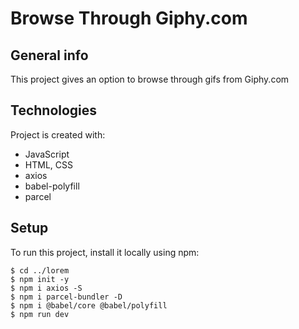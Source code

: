 # Browse Through Giphy.com

## General info
This project gives an option to browse through gifs from Giphy.com
	
## Technologies
Project is created with:
* JavaScript
* HTML, CSS
* axios
* babel-polyfill
* parcel
	
## Setup
To run this project, install it locally using npm:

```
$ cd ../lorem
$ npm init -y
$ npm i axios -S
$ npm i parcel-bundler -D
$ npm i @babel/core @babel/polyfill
$ npm run dev
```

